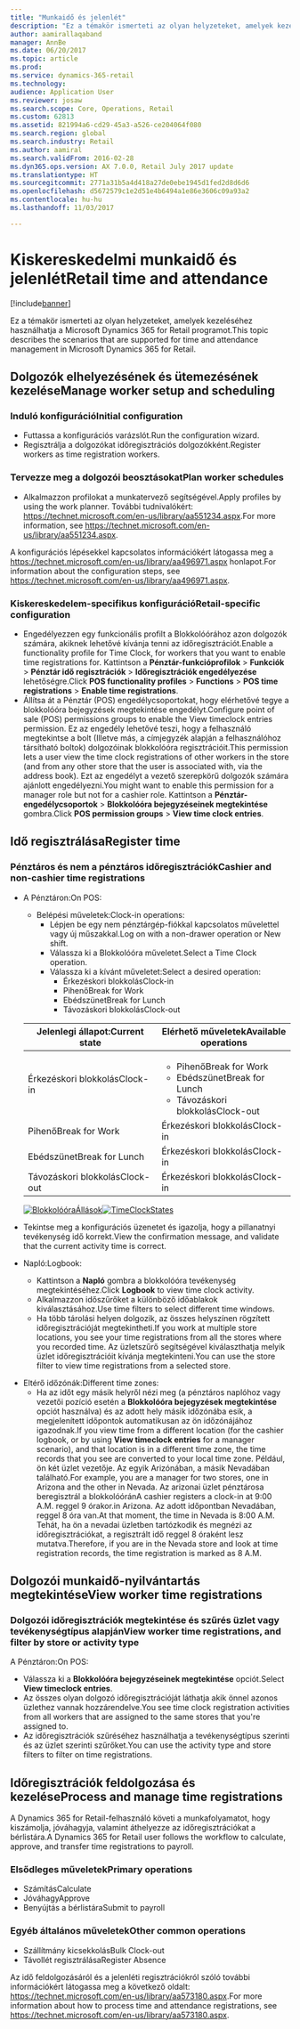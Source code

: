 ```yaml
---
title: "Munkaidő és jelenlét"
description: "Ez a témakör ismerteti az olyan helyzeteket, amelyek kezeléséhez használhatja a Microsoft Dynamics 365 for Retail programot."
author: aamirallaqaband
manager: AnnBe
ms.date: 06/20/2017
ms.topic: article
ms.prod: 
ms.service: dynamics-365-retail
ms.technology: 
audience: Application User
ms.reviewer: josaw
ms.search.scope: Core, Operations, Retail
ms.custom: 62813
ms.assetid: 821994a6-cd29-45a3-a526-ce204064f080
ms.search.region: global
ms.search.industry: Retail
ms.author: aamiral
ms.search.validFrom: 2016-02-28
ms.dyn365.ops.version: AX 7.0.0, Retail July 2017 update
ms.translationtype: HT
ms.sourcegitcommit: 2771a31b5a4d418a27de0ebe1945d1fed2d8d6d6
ms.openlocfilehash: d5672579c1e2d51e4b6494a1e86e3606c09a93a2
ms.contentlocale: hu-hu
ms.lasthandoff: 11/03/2017

---
```


# <a name="retail-time-and-attendance"></a><span data-ttu-id="89be6-103">Kiskereskedelmi munkaidő és jelenlét</span><span class="sxs-lookup"><span data-stu-id="89be6-103">Retail time and attendance</span></span>

[!include[banner](includes/banner.md)]


<span data-ttu-id="89be6-104">Ez a témakör ismerteti az olyan helyzeteket, amelyek kezeléséhez használhatja a Microsoft Dynamics 365 for Retail programot.</span><span class="sxs-lookup"><span data-stu-id="89be6-104">This topic describes the scenarios that are supported for time and attendance management in Microsoft Dynamics 365 for Retail.</span></span> 

<a name="manage-worker-setup-and-scheduling"></a><span data-ttu-id="89be6-105">Dolgozók elhelyezésének és ütemezésének kezelése</span><span class="sxs-lookup"><span data-stu-id="89be6-105">Manage worker setup and scheduling</span></span>
----------------------------------

### <a name="initial-configuration"></a><span data-ttu-id="89be6-106">Induló konfiguráció</span><span class="sxs-lookup"><span data-stu-id="89be6-106">Initial configuration</span></span>

-   <span data-ttu-id="89be6-107">Futtassa a konfigurációs varázslót.</span><span class="sxs-lookup"><span data-stu-id="89be6-107">Run the configuration wizard.</span></span>
-   <span data-ttu-id="89be6-108">Regisztrálja a dolgozókat időregisztrációs dolgozókként.</span><span class="sxs-lookup"><span data-stu-id="89be6-108">Register workers as time registration workers.</span></span>

### <a name="plan-worker-schedules"></a><span data-ttu-id="89be6-109">Tervezze meg a dolgozói beosztásokat</span><span class="sxs-lookup"><span data-stu-id="89be6-109">Plan worker schedules</span></span>

-   <span data-ttu-id="89be6-110">Alkalmazzon profilokat a munkatervező segítségével.</span><span class="sxs-lookup"><span data-stu-id="89be6-110">Apply profiles by using the work planner.</span></span> <span data-ttu-id="89be6-111">További tudnivalókért: <https://technet.microsoft.com/en-us/library/aa551234.aspx>.</span><span class="sxs-lookup"><span data-stu-id="89be6-111">For more information, see <https://technet.microsoft.com/en-us/library/aa551234.aspx>.</span></span>

<span data-ttu-id="89be6-112">A konfigurációs lépésekkel kapcsolatos információkért látogassa meg a <https://technet.microsoft.com/en-us/library/aa496971.aspx> honlapot.</span><span class="sxs-lookup"><span data-stu-id="89be6-112">For information about the configuration steps, see <https://technet.microsoft.com/en-us/library/aa496971.aspx>.</span></span>

### <a name="retail-specific-configuration"></a><span data-ttu-id="89be6-113">Kiskereskedelem-specifikus konfiguráció</span><span class="sxs-lookup"><span data-stu-id="89be6-113">Retail-specific configuration</span></span>

-   <span data-ttu-id="89be6-114">Engedélyezzen egy funkcionális profilt a Blokkolóórához azon dolgozók számára, akiknek lehetővé kívánja tenni az időregisztrációt.</span><span class="sxs-lookup"><span data-stu-id="89be6-114">Enable a functionality profile for Time Clock, for workers that you want to enable time registrations for.</span></span> <span data-ttu-id="89be6-115">Kattintson a **Pénztár-funkcióprofilok** &gt; **Funkciók** &gt; **Pénztár idő regisztrációk** &gt; **Időregisztrációk engedélyezése** lehetőségre.</span><span class="sxs-lookup"><span data-stu-id="89be6-115">Click **POS functionality profiles** &gt; **Functions** &gt; **POS time registrations** &gt; **Enable time registrations**.</span></span>
-   <span data-ttu-id="89be6-116">Állítsa át a Pénztár (POS) engedélycsoportokat, hogy elérhetővé tegye a blokkolóóra bejegyzések megtekintése engedélyt.</span><span class="sxs-lookup"><span data-stu-id="89be6-116">Configure point of sale (POS) permissions groups to enable the View timeclock entries permission.</span></span> <span data-ttu-id="89be6-117">Ez az engedély lehetővé teszi, hogy a felhasználó megtekintse a bolt (Illetve más, a címjegyzék alapján a felhasználóhoz társítható boltok) dolgozóinak blokkolóóra regisztrációit.</span><span class="sxs-lookup"><span data-stu-id="89be6-117">This permission lets a user view the time clock registrations of other workers in the store (and from any other store that the user is associated with, via the address book).</span></span> <span data-ttu-id="89be6-118">Ezt az engedélyt a vezető szerepkörű dolgozók számára ajánlott engedélyezni.</span><span class="sxs-lookup"><span data-stu-id="89be6-118">You might want to enable this permission for a manager role but not for a cashier role.</span></span> <span data-ttu-id="89be6-119">Kattintson a **Pénztár-engedélycsoportok** &gt; **Blokkolóóra bejegyzéseinek megtekintése** gombra.</span><span class="sxs-lookup"><span data-stu-id="89be6-119">Click **POS permission groups** &gt; **View time clock entries**.</span></span>

## <a name="register-time"></a><span data-ttu-id="89be6-120">Idő regisztrálása</span><span class="sxs-lookup"><span data-stu-id="89be6-120">Register time</span></span>
### <a name="cashier-and-non-cashier-time-registrations"></a><span data-ttu-id="89be6-121">Pénztáros és nem a pénztáros időregisztrációk</span><span class="sxs-lookup"><span data-stu-id="89be6-121">Cashier and non-cashier time registrations</span></span>

-   <span data-ttu-id="89be6-122">A Pénztáron:</span><span class="sxs-lookup"><span data-stu-id="89be6-122">On POS:</span></span>
    -   <span data-ttu-id="89be6-123">Belépési műveletek:</span><span class="sxs-lookup"><span data-stu-id="89be6-123">Clock-in operations:</span></span>
        -   <span data-ttu-id="89be6-124">Lépjen be egy nem pénztárgép-fiókkal kapcsolatos művelettel vagy új műszakkal.</span><span class="sxs-lookup"><span data-stu-id="89be6-124">Log on with a non-drawer operation or New shift.</span></span>
        -   <span data-ttu-id="89be6-125">Válassza ki a Blokkolóóra műveletet.</span><span class="sxs-lookup"><span data-stu-id="89be6-125">Select a Time Clock operation.</span></span>
        -   <span data-ttu-id="89be6-126">Válassza ki a kívánt műveletet:</span><span class="sxs-lookup"><span data-stu-id="89be6-126">Select a desired operation:</span></span>
            -   <span data-ttu-id="89be6-127">Érkezéskori blokkolás</span><span class="sxs-lookup"><span data-stu-id="89be6-127">Clock-in</span></span>
            -   <span data-ttu-id="89be6-128">Pihenő</span><span class="sxs-lookup"><span data-stu-id="89be6-128">Break for Work</span></span>
            -   <span data-ttu-id="89be6-129">Ebédszünet</span><span class="sxs-lookup"><span data-stu-id="89be6-129">Break for Lunch</span></span>
            -   <span data-ttu-id="89be6-130">Távozáskori blokkolás</span><span class="sxs-lookup"><span data-stu-id="89be6-130">Clock-out</span></span>

    <table>
    <colgroup>
    <col width="50%" />
    <col width="50%" />
    </colgroup>
    <thead>
    <tr class="header">
    <th><span data-ttu-id="89be6-131">Jelenlegi állapot:</span><span class="sxs-lookup"><span data-stu-id="89be6-131">Current state</span></span></th>
    <th><span data-ttu-id="89be6-132">Elérhető műveletek</span><span class="sxs-lookup"><span data-stu-id="89be6-132">Available operations</span></span></th>
    </tr>
    </thead>
    <tbody>
    <tr class="odd">
    <td><span data-ttu-id="89be6-133">Érkezéskori blokkolás</span><span class="sxs-lookup"><span data-stu-id="89be6-133">Clock-in</span></span></td>
    <td><ul>
    <li><span data-ttu-id="89be6-134">Pihenő</span><span class="sxs-lookup"><span data-stu-id="89be6-134">Break for Work</span></span></li>
    <li><span data-ttu-id="89be6-135">Ebédszünet</span><span class="sxs-lookup"><span data-stu-id="89be6-135">Break for Lunch</span></span></li>
    <li><span data-ttu-id="89be6-136">Távozáskori blokkolás</span><span class="sxs-lookup"><span data-stu-id="89be6-136">Clock-out</span></span></li>
    </ul></td>
    </tr>
    <tr class="even">
    <td><span data-ttu-id="89be6-137">Pihenő</span><span class="sxs-lookup"><span data-stu-id="89be6-137">Break for Work</span></span></td>
    <td><span data-ttu-id="89be6-138">Érkezéskori blokkolás</span><span class="sxs-lookup"><span data-stu-id="89be6-138">Clock-in</span></span></td>
    </tr>
    <tr class="odd">
    <td><span data-ttu-id="89be6-139">Ebédszünet</span><span class="sxs-lookup"><span data-stu-id="89be6-139">Break for Lunch</span></span></td>
    <td><span data-ttu-id="89be6-140">Érkezéskori blokkolás</span><span class="sxs-lookup"><span data-stu-id="89be6-140">Clock-in</span></span></td>
    </tr>
    <tr class="even">
    <td><span data-ttu-id="89be6-141">Távozáskori blokkolás</span><span class="sxs-lookup"><span data-stu-id="89be6-141">Clock-out</span></span></td>
    <td><span data-ttu-id="89be6-142">Érkezéskori blokkolás</span><span class="sxs-lookup"><span data-stu-id="89be6-142">Clock-in</span></span></td>
    </tr>
    </tbody>
    </table>

    <span data-ttu-id="89be6-143">[![BlokkolóóraÁllások](./media/timeclockstates.png)](./media/timeclockstates.png)</span><span class="sxs-lookup"><span data-stu-id="89be6-143">[![TimeClockStates](./media/timeclockstates.png)](./media/timeclockstates.png)</span></span>
-   <span data-ttu-id="89be6-144">Tekintse meg a konfigurációs üzenetet és igazolja, hogy a pillanatnyi tevékenység idő korrekt.</span><span class="sxs-lookup"><span data-stu-id="89be6-144">View the confirmation message, and validate that the current activity time is correct.</span></span>
-   <span data-ttu-id="89be6-145">Napló:</span><span class="sxs-lookup"><span data-stu-id="89be6-145">Logbook:</span></span>
    -   <span data-ttu-id="89be6-146">Kattintson a **Napló** gombra a blokkolóóra tevékenység megtekintéséhez.</span><span class="sxs-lookup"><span data-stu-id="89be6-146">Click **Logbook** to view time clock activity.</span></span>
    -   <span data-ttu-id="89be6-147">Alkalmazzon időszűrőket a különböző időablakok kiválasztásához.</span><span class="sxs-lookup"><span data-stu-id="89be6-147">Use time filters to select different time windows.</span></span>
    -   <span data-ttu-id="89be6-148">Ha több tárolási helyen dolgozik, az összes helyszínen rögzített időregisztrációját megtekintheti.</span><span class="sxs-lookup"><span data-stu-id="89be6-148">If you work at multiple store locations, you see your time registrations from all the stores where you recorded time.</span></span> <span data-ttu-id="89be6-149">Az üzletszűrő segítségével kiválaszthatja melyik üzlet időregisztrációit kívánja megtekinteni.</span><span class="sxs-lookup"><span data-stu-id="89be6-149">You can use the store filter to view time registrations from a selected store.</span></span>

<!-- -->

-   <span data-ttu-id="89be6-150">Eltérő időzónák:</span><span class="sxs-lookup"><span data-stu-id="89be6-150">Different time zones:</span></span>
    -   <span data-ttu-id="89be6-151">Ha az időt egy másik helyről nézi meg (a pénztáros naplóhoz vagy vezetői pozíció esetén a **Blokkolóóra bejegyzések megtekintése** opciót használva) és az adott hely másik időzónába esik, a megjelenített időpontok automatikusan az ön időzónájához igazodnak.</span><span class="sxs-lookup"><span data-stu-id="89be6-151">If you view time from a different location (for the cashier logbook, or by using **View timeclock entries** for a manager scenario), and that location is in a different time zone, the time records that you see are converted to your local time zone.</span></span> <span data-ttu-id="89be6-152">Például, ön két üzlet vezetője. Az egyik Arizónában, a másik Nevadában található.</span><span class="sxs-lookup"><span data-stu-id="89be6-152">For example, you are a manager for two stores, one in Arizona and the other in Nevada.</span></span> <span data-ttu-id="89be6-153">Az arizonai üzlet pénztárosa beregisztrál a blokkolóórán</span><span class="sxs-lookup"><span data-stu-id="89be6-153">A cashier registers a clock-in at 9:00 A.M.</span></span> <span data-ttu-id="89be6-154">reggel 9 órakor.</span><span class="sxs-lookup"><span data-stu-id="89be6-154">in Arizona.</span></span> <span data-ttu-id="89be6-155">Az adott időpontban Nevadában, reggel 8 óra van.</span><span class="sxs-lookup"><span data-stu-id="89be6-155">At that moment, the time in Nevada is 8:00 A.M.</span></span> <span data-ttu-id="89be6-156">Tehát, ha ön a nevadai üzletben tartózkodik és megnézi az időregisztrációkat, a regisztrált idő reggel 8 óraként lesz mutatva.</span><span class="sxs-lookup"><span data-stu-id="89be6-156">Therefore, if you are in the Nevada store and look at time registration records, the time registration is marked as 8 A.M.</span></span>

## <a name="view-worker-time-registrations"></a><span data-ttu-id="89be6-157">Dolgozói munkaidő-nyilvántartás megtekintése</span><span class="sxs-lookup"><span data-stu-id="89be6-157">View worker time registrations</span></span>
### <a name="view-worker-time-registrations-and-filter-by-store-or-activity-type"></a><span data-ttu-id="89be6-158">Dolgozói időregisztrációk megtekintése és szűrés üzlet vagy tevékenységtípus alapján</span><span class="sxs-lookup"><span data-stu-id="89be6-158">View worker time registrations, and filter by store or activity type</span></span>

<span data-ttu-id="89be6-159">A Pénztáron:</span><span class="sxs-lookup"><span data-stu-id="89be6-159">On POS:</span></span>

-   <span data-ttu-id="89be6-160">Válassza ki a **Blokkolóóra bejegyzéseinek megtekintése** opciót.</span><span class="sxs-lookup"><span data-stu-id="89be6-160">Select **View timeclock entries**.</span></span>
-   <span data-ttu-id="89be6-161">Az összes olyan dolgozó időregisztrációját láthatja akik önnel azonos üzlethez vannak hozzárendelve.</span><span class="sxs-lookup"><span data-stu-id="89be6-161">You see time clock registration activities from all workers that are assigned to the same stores that you're assigned to.</span></span>
-   <span data-ttu-id="89be6-162">Az időregisztrációk szűréséhez használhatja a tevékenységtípus szerinti és az üzlet szerinti szűrőket.</span><span class="sxs-lookup"><span data-stu-id="89be6-162">You can use the activity type and store filters to filter on time registrations.</span></span>

## <a name="process-and-manage-time-registrations"></a><span data-ttu-id="89be6-163">Időregisztrációk feldolgozása és kezelése</span><span class="sxs-lookup"><span data-stu-id="89be6-163">Process and manage time registrations</span></span>
<span data-ttu-id="89be6-164">A Dynamics 365 for Retail-felhasználó követi a munkafolyamatot, hogy kiszámolja, jóváhagyja, valamint áthelyezze az időregisztrációkat a bérlistára.</span><span class="sxs-lookup"><span data-stu-id="89be6-164">A Dynamics 365 for Retail user follows the workflow to calculate, approve, and transfer time registrations to payroll.</span></span>

### <a name="primary-operations"></a><span data-ttu-id="89be6-165">Elsődleges műveletek</span><span class="sxs-lookup"><span data-stu-id="89be6-165">Primary operations</span></span>

-   <span data-ttu-id="89be6-166">Számítás</span><span class="sxs-lookup"><span data-stu-id="89be6-166">Calculate</span></span>
-   <span data-ttu-id="89be6-167">Jóváhagy</span><span class="sxs-lookup"><span data-stu-id="89be6-167">Approve</span></span>
-   <span data-ttu-id="89be6-168">Benyújtás a bérlistára</span><span class="sxs-lookup"><span data-stu-id="89be6-168">Submit to payroll</span></span>

### <a name="other-common-operations"></a><span data-ttu-id="89be6-169">Egyéb általános műveletek</span><span class="sxs-lookup"><span data-stu-id="89be6-169">Other common operations</span></span>

-   <span data-ttu-id="89be6-170">Szállítmány kicsekkolás</span><span class="sxs-lookup"><span data-stu-id="89be6-170">Bulk Clock-out</span></span>
-   <span data-ttu-id="89be6-171">Távollét regisztrálása</span><span class="sxs-lookup"><span data-stu-id="89be6-171">Register Absence</span></span>

<span data-ttu-id="89be6-172">Az idő feldolgozásáról és a jelenléti regisztrációkról szóló további információkért látogassa meg a következő oldalt: <https://technet.microsoft.com/en-us/library/aa573180.aspx>.</span><span class="sxs-lookup"><span data-stu-id="89be6-172">For more information about how to process time and attendance registrations, see <https://technet.microsoft.com/en-us/library/aa573180.aspx>.</span></span>




